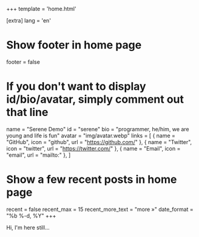 +++
template = 'home.html'

[extra]
lang = 'en'

# Show footer in home page
footer = false

# If you don't want to display id/bio/avatar, simply comment out that line
name = "Serene Demo"
id = "serene"
bio = "programmer, he/him, we are young and life is fun"
avatar = "img/avatar.webp"
links = [
    { name = "GitHub", icon = "github", url = "https://github.com/<your-username>" },
    { name = "Twitter", icon = "twitter", url = "https://twitter.com/<your-username>" },
    { name = "Email", icon = "email", url = "mailto:<your-email-address>" },
]

# Show a few recent posts in home page
recent = false
recent_max = 15
recent_more_text = "more »"
date_format = "%b %-d, %Y"
+++

Hi, I'm here still...
